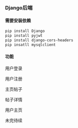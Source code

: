 ### Django后端

#### 需要安装依赖
``` bash
pip install Django
pip install pyjwt
pip install django-cors-headers
pip insatll mysqlclient
```

#### 功能
用户登录

用户注册

主页帖子

帖子详情

用户主页

未完待续